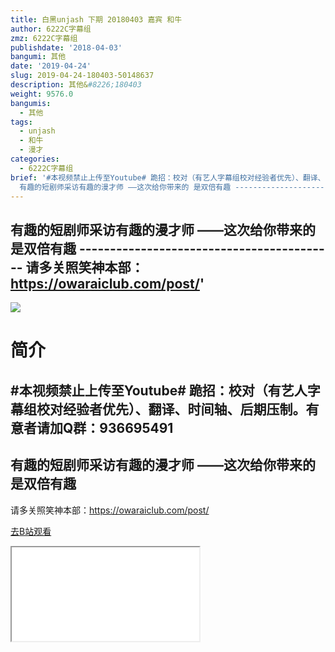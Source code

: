 ```yaml
---
title: 白黑unjash 下期 20180403 嘉宾 和牛
author: 6222C字幕组
zmz: 6222C字幕组
publishdate: '2018-04-03'
bangumi: 其他
date: '2019-04-24'
slug: 2019-04-24-180403-50148637
description: 其他&#8226;180403
weight: 9576.0
bangumis:
  - 其他
tags:
  - unjash
  - 和牛
  - 漫才
categories:
  - 6222C字幕组
brief: '#本视频禁止上传至Youtube# 跪招：校对（有艺人字幕组校对经验者优先）、翻译、时间轴、后期压制。有意者请加Q群：936695491 ------------------------------------------
  有趣的短剧师采访有趣的漫才师 ——这次给你带来的 是双倍有趣 ------------------------------------------ 请多关照笑神本部：https://owaraiclub.com/post/'
---
```

  有趣的短剧师采访有趣的漫才师 ——这次给你带来的 是双倍有趣 ------------------------------------------ 请多关照笑神本部：https://owaraiclub.com/post/'
---
![](https://raw.githubusercontent.com/tcgriffith/owaraisite/master/static/tmpimg/ej1Tq7o.jpg)
# 简介  
#本视频禁止上传至Youtube#
跪招：校对（有艺人字幕组校对经验者优先）、翻译、时间轴、后期压制。有意者请加Q群：936695491
------------------------------------------
有趣的短剧师采访有趣的漫才师
——这次给你带来的 是双倍有趣
------------------------------------------
请多关照笑神本部：https://owaraiclub.com/post/  

[去B站观看](https://www.bilibili.com/video/av50148637/)
<div class ="resp-container"><iframe class="testiframe" src="//player.bilibili.com/player.html?aid=50148637"", scrolling="no", allowfullscreen="true" > </iframe></div> 

